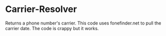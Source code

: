 Carrier-Resolver
================

Returns a phone number's carrier. This code uses fonefinder.net to pull the carrier date. The code is crappy but it works.
